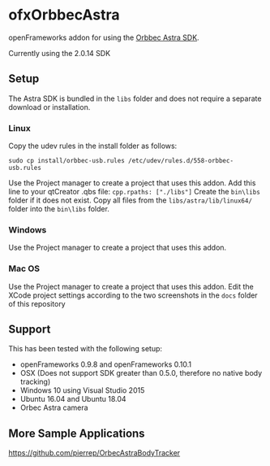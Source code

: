 # ofxOrbbecAstra

openFrameworks addon for using the [Orbbec Astra SDK](https://orbbec3d.com/develop/). 

Currently using the 2.0.14 SDK

## Setup

The Astra SDK is bundled in the `libs` folder and does not require a separate download or installation.

### Linux
Copy the udev rules in the install folder as follows:
```
sudo cp install/orbbec-usb.rules /etc/udev/rules.d/558-orbbec-usb.rules
```
Use the Project manager to create a project that uses this addon.
Add this line to your qtCreator .qbs file: `cpp.rpaths: ["./libs"]`
Create the `bin\libs` folder if it does not exist.
Copy all files from the `libs/astra/lib/linux64/` folder into the `bin\libs` folder. 

### Windows
Use the Project manager to create a project that uses this addon.

### Mac OS
Use the Project manager to create a project that uses this addon.
Edit the XCode project settings according to the two screenshots in the `docs` folder of this repository

## Support

This has been tested with the following setup:

- openFrameworks 0.9.8 and openFrameworks 0.10.1
- OSX (Does not support SDK greater than 0.5.0, therefore no native body tracking)
- Windows 10 using Visual Studio 2015
- Ubuntu 16.04 and Ubuntu 18.04
- Orbec Astra camera

## More Sample Applications
https://github.com/pierrep/OrbecAstraBodyTracker

